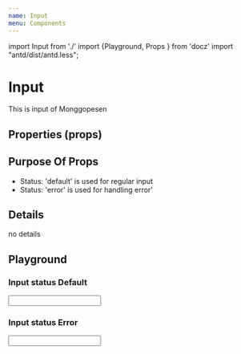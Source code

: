 ```yaml
---
name: Input
menu: Components
---
```


import Input from './'
import {Playground, Props } from 'docz'
import "antd/dist/antd.less";

# Input
This is input of Monggopesen

## Properties (props)
<Props of={Input} />

## Purpose Of Props
- Status: 'default' is used for regular input
- Status: 'error' is used for handling error'

## Details
no details

## Playground

### Input status Default
<Playground>
    <Input status="default" />
</Playground>

### Input status Error
<Playground>
    <Input status="error" />
</Playground>

